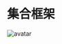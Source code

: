 # 集合框架
![avatar](https://www.runoob.com/wp-content/uploads/2014/01/2243690-9cd9c896e0d512ed.gif)

##